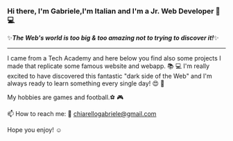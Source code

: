 ### Hi there, I'm Gabriele,I'm Italian and I'm a Jr. Web Developer 👋:computer:
✨<strong><i>The Web's world is too big & too amazing not to trying to discover it!</i></strong>✨
<hr>

I came from a Tech Academy and here below you find also some projects I made that replicate some famous website and webapp. :books: :computer:
I'm really excited to have discovered this fantastic "dark side of the Web" and I'm always ready to learn something every single day! :heart_eyes: :battery:

My hobbies are games and football.⚽ 🎮 

📫 How to reach me: 📧 chiarellogabriele@gmail.com

Hope you enjoy! ☺️

<!--
**Gabri1391/Gabri1391** is a ✨ _special_ ✨ repository because its `README.md` (this file) appears on your GitHub profile.

Here are some ideas to get you started:

- 🔭 I’m currently working on ...
- 🌱 I’m currently learning ...
- 👯 I’m looking to collaborate on ...
- 🤔 I’m looking for help with ...
- 💬 Ask me about ...
- 📫 How to reach me: ...
- 😄 Pronouns: ...
- ⚡ Fun fact: ...
-->

